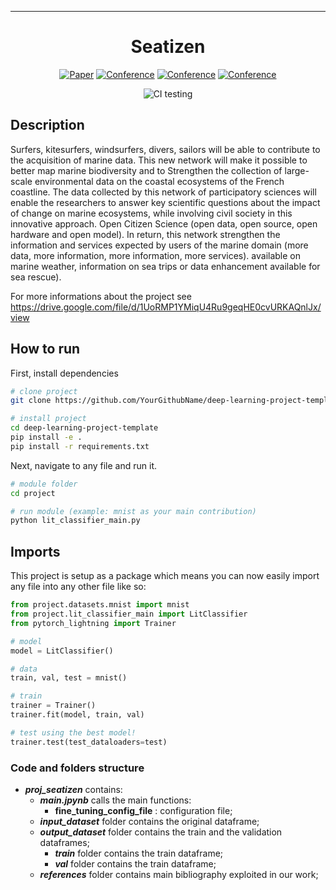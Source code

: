 
---

<div align="center">    
 
# Seatizen

[![Paper](http://img.shields.io/badge/paper-arxiv.1001.2234-B31B1B.svg)](https://www.nature.com/articles/nature14539)
[![Conference](http://img.shields.io/badge/NeurIPS-2019-4b44ce.svg)](https://papers.nips.cc/book/advances-in-neural-information-processing-systems-31-2018)
[![Conference](http://img.shields.io/badge/ICLR-2019-4b44ce.svg)](https://papers.nips.cc/book/advances-in-neural-information-processing-systems-31-2018)
[![Conference](http://img.shields.io/badge/AnyConference-year-4b44ce.svg)](https://papers.nips.cc/book/advances-in-neural-information-processing-systems-31-2018)  
<!--
ARXIV   
[![Paper](http://img.shields.io/badge/arxiv-math.co:1480.1111-B31B1B.svg)](https://www.nature.com/articles/nature14539)
-->
![CI testing](https://github.com/PyTorchLightning/deep-learning-project-template/workflows/CI%20testing/badge.svg?branch=master&event=push)


<!--  
Conference   
-->   
</div>
 
## Description   
Surfers, kitesurfers, windsurfers, divers, sailors will be able to contribute to the acquisition of
marine data. This new network will make it possible to better map marine biodiversity and to
Strengthen the collection of large-scale environmental data on the coastal ecosystems of the
French coastline. The data collected by this network of participatory sciences will enable the
researchers to answer key scientific questions about the impact of change
on marine ecosystems, while involving civil society in this innovative approach.
Open Citizen Science (open data, open source, open hardware and open model). In return, this network
strengthen the information and services expected by users of the marine domain (more data, more information, more information, more services).
available on marine weather, information on sea trips or data enhancement
available for sea rescue).

For more informations about the project see https://drive.google.com/file/d/1UoRMP1YMiqU4Ru9geqHE0cvURKAQnlJx/view
## How to run   
First, install dependencies   
```bash
# clone project   
git clone https://github.com/YourGithubName/deep-learning-project-template

# install project   
cd deep-learning-project-template 
pip install -e .   
pip install -r requirements.txt
 ```   
 Next, navigate to any file and run it.   
 ```bash
# module folder
cd project

# run module (example: mnist as your main contribution)   
python lit_classifier_main.py    
```

## Imports
This project is setup as a package which means you can now easily import any file into any other file like so:
```python
from project.datasets.mnist import mnist
from project.lit_classifier_main import LitClassifier
from pytorch_lightning import Trainer

# model
model = LitClassifier()

# data
train, val, test = mnist()

# train
trainer = Trainer()
trainer.fit(model, train, val)

# test using the best model!
trainer.test(test_dataloaders=test)
```

### Code and folders structure
* ***proj_seatizen*** contains:
  * ***main.jpynb*** calls the main functions:
    * **fine_tuning_config_file** : configuration file;
  * ***input_dataset*** folder contains the original dataframe;
  * ***output_dataset*** folder contains the train and the validation dataframes;
    * ***train*** folder contains the train dataframe;
    * ***val*** folder contains the train dataframe;
  * ***references*** folder contains main bibliography exploited in our work;
